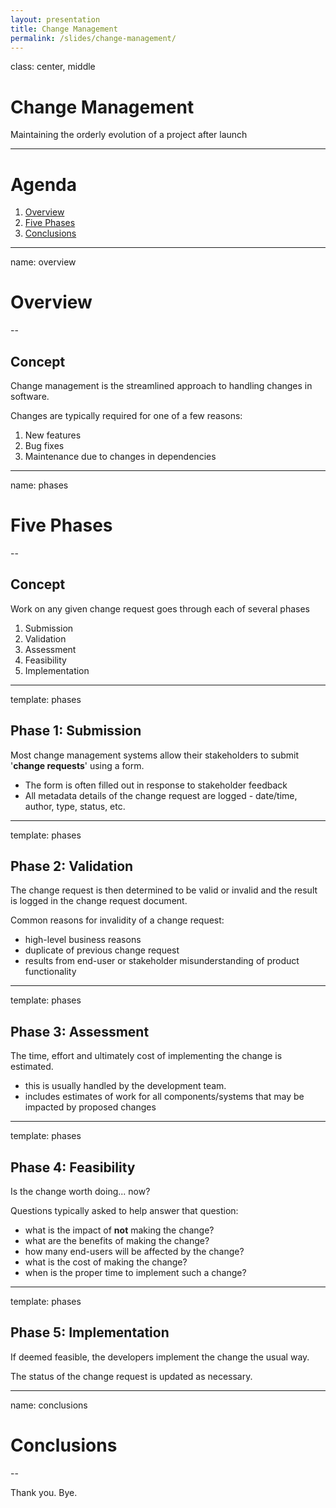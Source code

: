 ```yaml
---
layout: presentation
title: Change Management
permalink: /slides/change-management/
---
```


class: center, middle

# Change Management

Maintaining the orderly evolution of a project after launch

---

# Agenda

1. [Overview](#overview)
1. [Five Phases](#phases)
1. [Conclusions](#conclusions)

---

name: overview

# Overview

--

## Concept

Change management is the streamlined approach to handling changes in software.

Changes are typically required for one of a few reasons:

1. New features
2. Bug fixes
3. Maintenance due to changes in dependencies

---

name: phases

# Five Phases

--

## Concept

Work on any given change request goes through each of several phases

1. Submission
1. Validation
1. Assessment
1. Feasibility
1. Implementation

---

template: phases

## Phase 1: Submission

Most change management systems allow their stakeholders to submit '**change requests**' using a form.

- The form is often filled out in response to stakeholder feedback
- All metadata details of the change request are logged - date/time, author, type, status, etc.

---

template: phases

## Phase 2: Validation

The change request is then determined to be valid or invalid and the result is logged in the change request document.

Common reasons for invalidity of a change request:

- high-level business reasons
- duplicate of previous change request
- results from end-user or stakeholder misunderstanding of product functionality

---

template: phases

## Phase 3: Assessment

The time, effort and ultimately cost of implementing the change is estimated.

- this is usually handled by the development team.
- includes estimates of work for all components/systems that may be impacted by proposed changes

---

template: phases

## Phase 4: Feasibility

Is the change worth doing... now?

Questions typically asked to help answer that question:

- what is the impact of **not** making the change?
- what are the benefits of making the change?
- how many end-users will be affected by the change?
- what is the cost of making the change?
- when is the proper time to implement such a change?

---

template: phases

## Phase 5: Implementation

If deemed feasible, the developers implement the change the usual way.

The status of the change request is updated as necessary.

---

name: conclusions

# Conclusions

--

Thank you. Bye.
